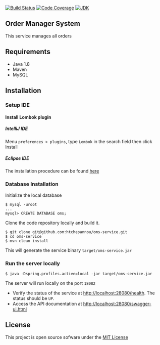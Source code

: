 [![Build Status](https://travis-ci.org/htchepannou/oms-service.svg?branch=master)](https://travis-ci.org/htchepannou/oms-service)
[![Code Coverage](https://img.shields.io/codecov/c/github/htchepannou/oms-service/master.svg)](https://codecov.io/github/htchepannou/oms-service?branch=master)
[![JDK](https://img.shields.io/badge/jdk-1.8-brightgreen.svg)](http://www.oracle.com/technetwork/java/javase/downloads/jdk7-downloads-1880260.html)


## Order Manager System
This service manages all orders

## Requirements
- Java 1.8
- Maven
- MySQL


## Installation
### Setup IDE
#### Install Lombok plugin

##### IntelliJ IDE
Menu `preferences > plugins`, type `Lombok` in the search field then click Install

##### Eclipse IDE
The installation procedure can be found [here](https://projectlombok.org/setup/eclipse)

### Database Installation
Initialize the local database
```
$ mysql -uroot
...
mysql> CREATE DATABASE oms;
```

Clone the code repository locally and build it.
```
$ git clone git@github.com:htchepannou/oms-service.git
$ cd oms-service
$ mvn clean install
```

This will generate the service binary ``target/oms-service.jar``

### Run the server locally
```
$ java -Dspring.profiles.active=local -jar target/oms-service.jar
```
The server will run locally on the port `18082`
- Verify the status of the service at [http://localhost:28080/health](http://localhost:28080/health). The status should be `UP`. 
- Access the API documentation at [http://localhost:28080/swagger-ui.html](http://localhost:28080/swagger-ui.html) 

## License
This project is open source sofware under the [MIT License](https://opensource.org/licenses/MIT)
